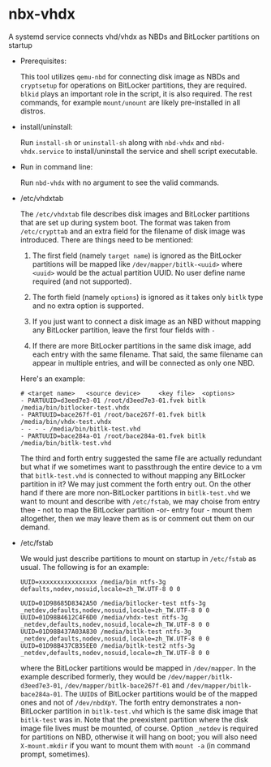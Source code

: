 # nbx-vhdx
A systemd service connects vhd/vhdx as NBDs and BitLocker partitions on startup

* Prerequisites: 

  This tool utilizes `qemu-nbd` for connecting disk image as NBDs and `cryptsetup` for operations on BitLocker partitions, they are required. `blkid` plays an important role in the script, it is also required. The rest commands, for example `mount/unount` are likely pre-installed in all distros. 

* install/uninstall: 

  Run `install-sh` or `uninstall-sh` along with `nbd-vhdx` and `nbd-vhdx.service` to install/uninstall the service and shell script executable. 
  
* Run in command line: 

  Run `nbd-vhdx` with no argument to see the valid commands. 
  
* /etc/vhdxtab

  The `/etc/vhdxtab` file describes disk images and BitLocker partitions that are set up during system boot. The format was taken from `/etc/crypttab` and an extra field for the filename of disk image was introduced. There are things need to be mentioned: 

  1. The first field (namely `target name`) is ignored as the BitLocker partitions will be mapped like `/dev/mapper/bitlk-<uuid>` where `<uuid>` would be the actual partition UUID. No user define name required (and not supported). 

  2. The forth field (namely `options`) is ignored as it takes only `bitlk` type and no extra option is supported. 

  3. If you just want to connect a disk image as an NBD without mapping any BitLocker partition, leave the first four fields with `-`

  4. If there are more BitLocker partitions in the same disk image, add each entry with the same filename. That said, the same filename can appear in multiple entries, and will be connected as only one NBD. 

  Here's an example: 
  ```
  # <target name>	<source device>		<key file>	<options>
  - PARTUUID=d3eed7e3-01 /root/d3eed7e3-01.fvek bitlk /media/bin/bitlocker-test.vhdx
  - PARTUUID=bace267f-01 /root/bace267f-01.fvek bitlk /media/bin/vhdx-test.vhdx
  - - - - /media/bin/bitlk-test.vhd
  - PARTUUID=bace284a-01 /root/bace284a-01.fvek bitlk /media/bin/bitlk-test.vhd
  ```
    The third and forth entry suggested the same file are actually redundant but what if we sometimes want to passthrough the entire device to a vm that `bitlk-test.vhd` is connected to without mapping any BitLocker partition in it? We may just comment the forth entry out. On the other hand if there are more non-BitLocker partitions in `bitlk-test.vhd` we want to mount and describe with `/etc/fstab`, we may choise from entry thee - not to map the BitLocker partition -or- entry four - mount them altogether, then we may leave them as is or comment out them on our demand. 

* /etc/fstab

    We would just describe partitions to mount on startup in `/etc/fstab` as usual. The following is for an example: 
    
    ```
    UUID=xxxxxxxxxxxxxxxx /media/bin ntfs-3g defaults,nodev,nosuid,locale=zh_TW.UTF-8 0 0

    UUID=01D98685D8342A50 /media/bitlocker-test ntfs-3g _netdev,defaults,nodev,nosuid,locale=zh_TW.UTF-8 0 0
    UUID=01D98B4612C4F6D0 /media/vhdx-test ntfs-3g _netdev,defaults,nodev,nosuid,locale=zh_TW.UTF-8 0 0
    UUID=01D98B437A03A830 /media/bitlk-test ntfs-3g _netdev,defaults,nodev,nosuid,locale=zh_TW.UTF-8 0 0
    UUID=01D98B437CB35EE0 /media/bitlk-test2 ntfs-3g _netdev,defaults,nodev,nosuid,locale=zh_TW.UTF-8 0 0
    ```
    where the BitLocker partitions would be mapped in `/dev/mapper`. In the example described formerly, they would be `/dev/mapper/bitlk-d3eed7e3-01`, `/dev/mapper/bitlk-bace267f-01` and `/dev/mapper/bitlk-bace284a-01`. The `UUID`s of BitLocker partitions would be of the mapped ones and not of `/dev/nbdXpY`. The forth entry demonstrates a non-BitLocker partition in `bitlk-test.vhd` which is the same disk image that `bitlk-test` was in. Note that the preexistent partition where the disk image file lives must be mounted, of course. Option `_netdev` is required for partitions on NBD, otherwise it will hang on boot; you will also need `X-mount.mkdir` if you want to mount them with `mount -a` (in command prompt, sometimes). 

